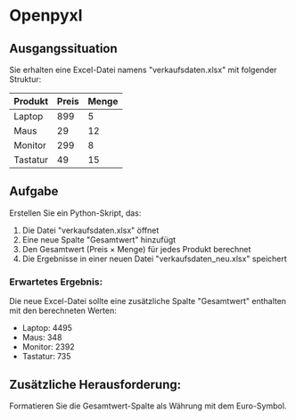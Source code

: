 # Openpyxl

## Ausgangssituation

Sie erhalten eine Excel-Datei namens "verkaufsdaten.xlsx" mit folgender Struktur:

| Produkt  | Preis | Menge |
| -------- | ----- | ----- |
| Laptop   | 899   | 5     |
| Maus     | 29    | 12    |
| Monitor  | 299   | 8     |
| Tastatur | 49    | 15    |

## Aufgabe

Erstellen Sie ein Python-Skript, das:

1. Die Datei "verkaufsdaten.xlsx" öffnet
2. Eine neue Spalte "Gesamtwert" hinzufügt
3. Den Gesamtwert (Preis × Menge) für jedes Produkt berechnet
4. Die Ergebnisse in einer neuen Datei "verkaufsdaten_neu.xlsx" speichert

### Erwartetes Ergebnis:

Die neue Excel-Datei sollte eine zusätzliche Spalte "Gesamtwert" enthalten mit den berechneten Werten:

- Laptop: 4495
- Maus: 348
- Monitor: 2392
- Tastatur: 735

## Zusätzliche Herausforderung:

Formatieren Sie die Gesamtwert-Spalte als Währung mit dem Euro-Symbol.
